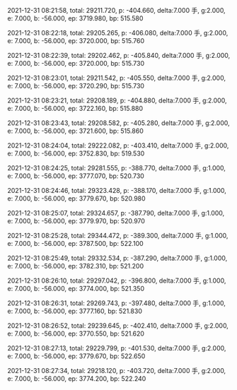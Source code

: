 2021-12-31 08:21:58, total: 29211.720, p: -404.660, delta:7.000 手, g:2.000, e: 7.000, b: -56.000, ep: 3719.980, bp: 515.580

2021-12-31 08:22:18, total: 29205.265, p: -406.080, delta:7.000 手, g:2.000, e: 7.000, b: -56.000, ep: 3720.000, bp: 515.760

2021-12-31 08:22:39, total: 29202.462, p: -405.840, delta:7.000 手, g:2.000, e: 7.000, b: -56.000, ep: 3720.000, bp: 515.730

2021-12-31 08:23:01, total: 29211.542, p: -405.550, delta:7.000 手, g:2.000, e: 7.000, b: -56.000, ep: 3720.290, bp: 515.730

2021-12-31 08:23:21, total: 29208.189, p: -404.880, delta:7.000 手, g:2.000, e: 7.000, b: -56.000, ep: 3722.160, bp: 515.880

2021-12-31 08:23:43, total: 29208.582, p: -405.280, delta:7.000 手, g:2.000, e: 7.000, b: -56.000, ep: 3721.600, bp: 515.860

2021-12-31 08:24:04, total: 29222.082, p: -403.410, delta:7.000 手, g:2.000, e: 7.000, b: -56.000, ep: 3752.830, bp: 519.530

2021-12-31 08:24:25, total: 29281.555, p: -388.770, delta:7.000 手, g:1.000, e: 7.000, b: -56.000, ep: 3777.070, bp: 520.730

2021-12-31 08:24:46, total: 29323.428, p: -388.170, delta:7.000 手, g:1.000, e: 7.000, b: -56.000, ep: 3779.670, bp: 520.980

2021-12-31 08:25:07, total: 29324.657, p: -387.790, delta:7.000 手, g:1.000, e: 7.000, b: -56.000, ep: 3779.970, bp: 520.970

2021-12-31 08:25:28, total: 29344.472, p: -389.300, delta:7.000 手, g:1.000, e: 7.000, b: -56.000, ep: 3787.500, bp: 522.100

2021-12-31 08:25:49, total: 29332.534, p: -387.290, delta:7.000 手, g:1.000, e: 7.000, b: -56.000, ep: 3782.310, bp: 521.200

2021-12-31 08:26:10, total: 29297.042, p: -396.800, delta:7.000 手, g:1.000, e: 7.000, b: -56.000, ep: 3774.000, bp: 521.350

2021-12-31 08:26:31, total: 29269.743, p: -397.480, delta:7.000 手, g:1.000, e: 7.000, b: -56.000, ep: 3777.160, bp: 521.830

2021-12-31 08:26:52, total: 29239.645, p: -402.410, delta:7.000 手, g:2.000, e: 7.000, b: -56.000, ep: 3770.550, bp: 521.620

2021-12-31 08:27:13, total: 29229.799, p: -401.530, delta:7.000 手, g:2.000, e: 7.000, b: -56.000, ep: 3779.670, bp: 522.650

2021-12-31 08:27:34, total: 29218.120, p: -403.720, delta:7.000 手, g:2.000, e: 7.000, b: -56.000, ep: 3774.200, bp: 522.240